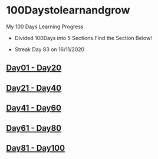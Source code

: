 # 100Daystolearnandgrow
My 100 Days Learning Progress 

- Divided 100Days into 5 Sections.Find the Section Below!

- Streak Day 83 on 16/11/2020

## [Day01 - Day20](https://github.com/rakeshelamaran98/100Daystolearnandgrow/blob/master/Day1-Day20) 

## [Day21 - Day40](https://github.com/rakeshelamaran98/100Daystolearnandgrow/blob/master/Day21-Day40)

## [Day41 - Day60](https://github.com/rakeshelamaran98/100Daystolearnandgrow/blob/master/Day41-Day60)

## [Day61 - Day80](https://github.com/rakeshelamaran98/100Daystolearnandgrow/blob/master/Day61%20-%20Day80)

## [Day81 - Day100](https://github.com/rakeshelamaran98/100Daystolearnandgrow/blob/master/Day81-Day100)
